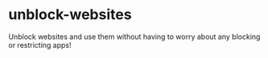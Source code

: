 # unblock-websites
Unblock websites and use them without having to worry about any blocking or restricting apps!
